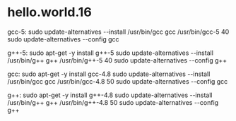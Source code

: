 # hello.world.16



gcc-5:
	sudo update-alternatives --install /usr/bin/gcc gcc /usr/bin/gcc-5 40
	sudo update-alternatives --config gcc

g++-5:
	sudo apt-get -y install g++-5
	sudo update-alternatives --install /usr/bin/g++ g++ /usr/bin/g++-5 40
	sudo update-alternatives --config g++

gcc:
	sudo apt-get -y install gcc-4.8
	sudo update-alternatives --install /usr/bin/gcc gcc /usr/bin/gcc-4.8 50
	sudo update-alternatives --config gcc

g++:
	sudo apt-get -y install g++-4.8
	sudo update-alternatives --install /usr/bin/g++ g++ /usr/bin/g++-4.8 50
	sudo update-alternatives --config g++
